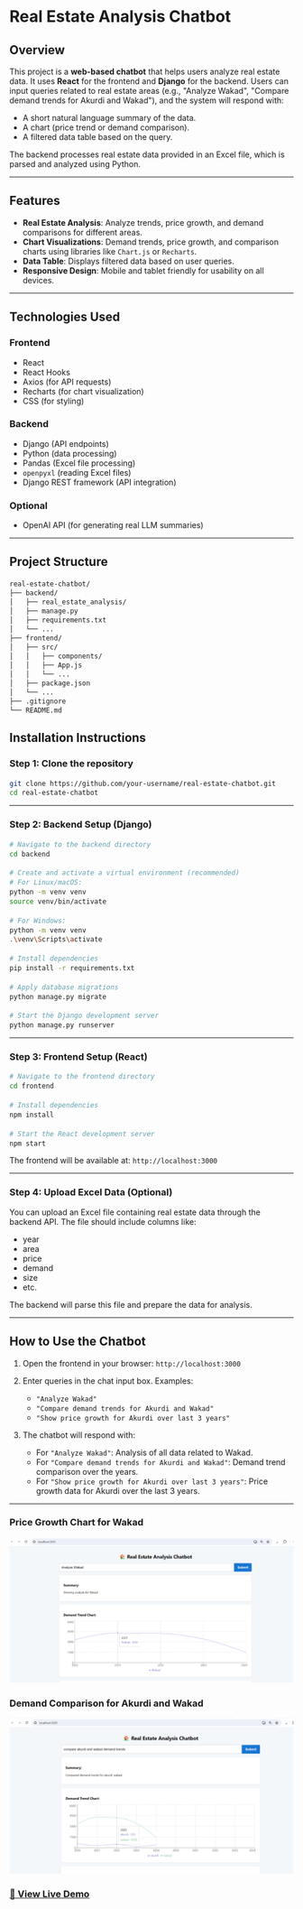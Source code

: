 # Real Estate Analysis Chatbot

## Overview

This project is a **web-based chatbot** that helps users analyze real estate data. It uses **React** for the frontend and **Django** for the backend. Users can input queries related to real estate areas (e.g., "Analyze Wakad", "Compare demand trends for Akurdi and Wakad"), and the system will respond with:

- A short natural language summary of the data.
- A chart (price trend or demand comparison).
- A filtered data table based on the query.

The backend processes real estate data provided in an Excel file, which is parsed and analyzed using Python.

---

## Features

- **Real Estate Analysis**: Analyze trends, price growth, and demand comparisons for different areas.
- **Chart Visualizations**: Demand trends, price growth, and comparison charts using libraries like `Chart.js` or `Recharts`.
- **Data Table**: Displays filtered data based on user queries.
- **Responsive Design**: Mobile and tablet friendly for usability on all devices.

---

## Technologies Used

### Frontend

- React
- React Hooks
- Axios (for API requests)
- Recharts (for chart visualization)
- CSS (for styling)

### Backend

- Django (API endpoints)
- Python (data processing)
- Pandas (Excel file processing)
- `openpyxl` (reading Excel files)
- Django REST framework (API integration)

### Optional

- OpenAI API (for generating real LLM summaries)

---

## Project Structure

```
real-estate-chatbot/
├── backend/
│   ├── real_estate_analysis/
│   ├── manage.py
│   ├── requirements.txt
│   └── ...
├── frontend/
│   ├── src/
│   │   ├── components/
│   │   ├── App.js
│   │   └── ...
│   ├── package.json
│   └── ...
├── .gitignore
└── README.md
```

## Installation Instructions

### Step 1: Clone the repository

```bash
git clone https://github.com/your-username/real-estate-chatbot.git
cd real-estate-chatbot
```

---

### Step 2: Backend Setup (Django)

```bash
# Navigate to the backend directory
cd backend

# Create and activate a virtual environment (recommended)
# For Linux/macOS:
python -m venv venv
source venv/bin/activate

# For Windows:
python -m venv venv
.\venv\Scripts\activate

# Install dependencies
pip install -r requirements.txt

# Apply database migrations
python manage.py migrate

# Start the Django development server
python manage.py runserver
```

---

### Step 3: Frontend Setup (React)

```bash
# Navigate to the frontend directory
cd frontend

# Install dependencies
npm install

# Start the React development server
npm start
```

The frontend will be available at: `http://localhost:3000`

---

### Step 4: Upload Excel Data (Optional)

You can upload an Excel file containing real estate data through the backend API. The file should include columns like:

- year
- area
- price
- demand
- size
- etc.

The backend will parse this file and prepare the data for analysis.

---

## How to Use the Chatbot

1. Open the frontend in your browser: `http://localhost:3000`
2. Enter queries in the chat input box. Examples:

   - `"Analyze Wakad"`
   - `"Compare demand trends for Akurdi and Wakad"`
   - `"Show price growth for Akurdi over last 3 years"`

3. The chatbot will respond with:

   - For `"Analyze Wakad"`: Analysis of all data related to Wakad.
   - For `"Compare demand trends for Akurdi and Wakad"`: Demand trend comparison over the years.
   - For `"Show price growth for Akurdi over last 3 years"`: Price growth data for Akurdi over the last 3 years.

---

### Price Growth Chart for Wakad

![Price Growth Chart](/frontend/public/images/price_growth_wakad.png)

### Demand Comparison for Akurdi and Wakad

![Demand Comparison Chart](/frontend/public/images/demand_comparison_akurdi_wakad.png)

### [🚀 View Live Demo](https://real-estate-chatbot-1-0okq.onrender.com/)
